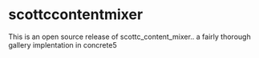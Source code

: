 scottccontentmixer
==================

This is an open source release of scottc_content_mixer.. a fairly thorough gallery implentation in concrete5